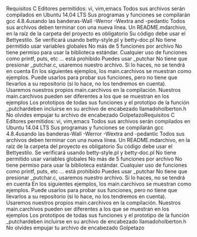 Requisitos
C
Editores permitidos: vi, vim,emacs
Todos sus archivos serán compilados en Ubuntu 14.04 LTS
Sus programas y funciones se compilarán gcc 4.8.4usando las banderas-Wall -Werror -Wextra and -pedantic
Todos sus archivos deben terminar con una nueva línea.
Un README.mdarchivo, en la raíz de la carpeta del proyecto es obligatorio
Su código debe usar el Bettyestilo. Se verificará usando betty-style.pl y betty-doc.pl
No tiene permitido usar variables globales
No más de 5 funciones por archivo
No tiene permiso para usar la biblioteca estándar. Cualquier uso de funciones como printf, puts, etc ... está prohibido
Puedes usar _putchar
No tiene que presionar _putchar.c, usaremos nuestro archivo. Si lo haces, no se tendrá en cuenta
En los siguientes ejemplos, los main.carchivos se muestran como ejemplos. Puede usarlos para probar sus funciones, pero no tiene que llevarlos a su repositorio (si lo hace, no los tendremos en cuenta). Usaremos nuestros propios main.carchivos en la compilación. Nuestros main.carchivos pueden ser diferentes a los que se muestran en los ejemplos
Los prototipos de todas sus funciones y el prototipo de la función _putchardeben incluirse en su archivo de encabezado llamadoholberton.h
No olvides empujar tu archivo de encabezado
GolpetazoRequisitos
C
Editores permitidos: vi, vim,emacs
Todos sus archivos serán compilados en Ubuntu 14.04 LTS
Sus programas y funciones se compilarán gcc 4.8.4usando las banderas-Wall -Werror -Wextra and -pedantic
Todos sus archivos deben terminar con una nueva línea.
Un README.mdarchivo, en la raíz de la carpeta del proyecto es obligatorio
Su código debe usar el Bettyestilo. Se verificará usando betty-style.pl y betty-doc.pl
No tiene permitido usar variables globales
No más de 5 funciones por archivo
No tiene permiso para usar la biblioteca estándar. Cualquier uso de funciones como printf, puts, etc ... está prohibido
Puedes usar _putchar
No tiene que presionar _putchar.c, usaremos nuestro archivo. Si lo haces, no se tendrá en cuenta
En los siguientes ejemplos, los main.carchivos se muestran como ejemplos. Puede usarlos para probar sus funciones, pero no tiene que llevarlos a su repositorio (si lo hace, no los tendremos en cuenta). Usaremos nuestros propios main.carchivos en la compilación. Nuestros main.carchivos pueden ser diferentes a los que se muestran en los ejemplos
Los prototipos de todas sus funciones y el prototipo de la función _putchardeben incluirse en su archivo de encabezado llamadoholberton.h
No olvides empujar tu archivo de encabezado
Golpetazo
